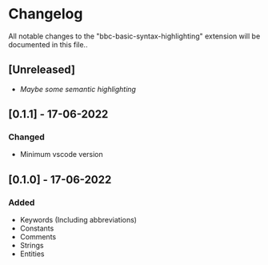 # Changelog

All notable changes to the "bbc-basic-syntax-highlighting" extension will be documented in this file..

## [Unreleased]

- <i>Maybe some semantic highlighting</i>

## [0.1.1]  -  17-06-2022
### Changed
- Minimum vscode version

## [0.1.0]  -  17-06-2022
### Added
- Keywords (Including abbreviations)
- Constants
- Comments
- Strings
- Entities
